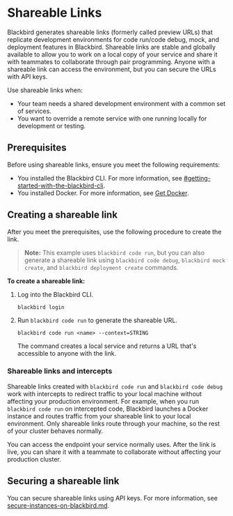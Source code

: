 # Shareable Links

Blackbird generates shareable links (formerly called preview URLs) that replicate development environments for code run/code debug, mock, and deployment features in Blackbird. Shareable links are stable and globally available to allow you to work on a local copy of your service and share it with teammates to collaborate through pair programming. Anyone with a shareable link can access the environment, but you can secure the URLs with API keys.

Use shareable links when:

* Your team needs a shared development environment with a common set of services.
* You want to override a remote service with one running locally for development or testing.

## Prerequisites

Before using shareable links, ensure you meet the following requirements:

* You installed the Blackbird CLI. For more information, see [#getting-started-with-the-blackbird-cli](blackbird-cli/#getting-started-with-the-blackbird-cli "mention").
* You installed Docker. For more information, see [Get Docker](https://docs.docker.com/get-started/get-docker).

## Creating a shareable link

After you meet the prerequisites, use the following procedure to create the link.

> **Note:** This example uses `blackbird code run`, but you can also generate a shareable link using `blackbird code debug`, `blackbird mock create`, and `blackbird deployment create` commands.

**To create a shareable link:**

1.  Log into the Blackbird CLI.

    ```shell
    blackbird login
    ```
2.  Run `blackbird code run` to generate the shareable URL.

    ```shell
    blackbird code run <name> --context=STRING
    ```

    The command creates a local service and returns a URL that's accessible to anyone with the link.

### Shareable links and intercepts

Shareable links created with `blackbird code run` and `blackbird code debug` work with intercepts to redirect traffic to your local machine without affecting your production environment. For example, when you run `blackbird code run` on intercepted code, Blackbird launches a Docker instance and routes traffic from your shareable link to your local environment. Only shareable links route through your machine, so the rest of your cluster behaves normally.

You can access the endpoint your service normally uses. After the link is live, you can share it with a teammate to collaborate without affecting your production cluster.

## Securing a shareable link

You can secure shareable links using API keys. For more information, see [secure-instances-on-blackbird.md](secure-instances-on-blackbird.md "mention").
